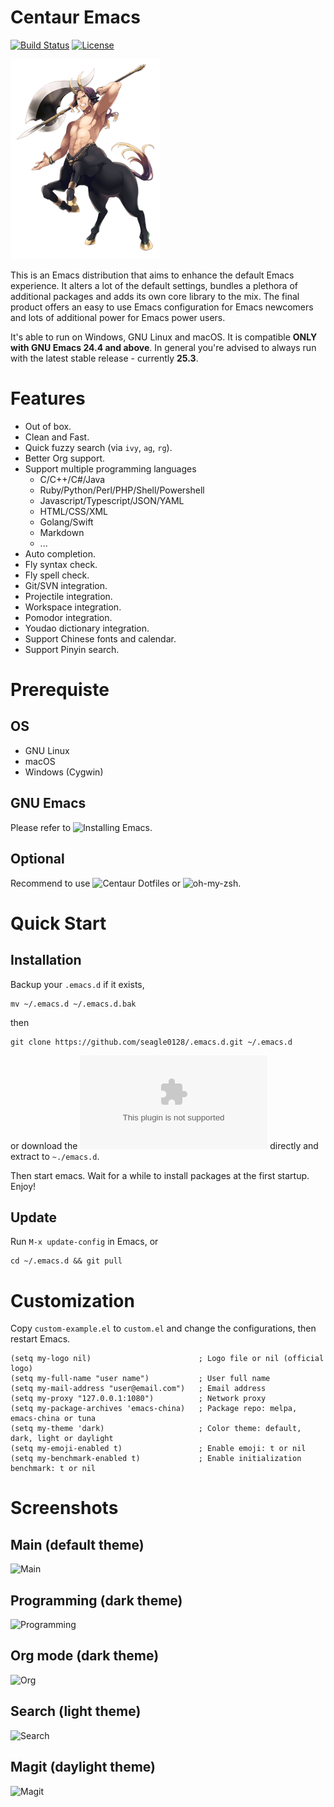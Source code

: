 Centaur Emacs
============================

[![Build
Status](https://travis-ci.org/seagle0128/.emacs.d.svg?branch=master)](https://travis-ci.org/seagle0128/.emacs.d)
[![License](http://img.shields.io/:license-gpl3-blue.svg)](http://www.gnu.org/licenses/gpl-3.0.html)

![Centaur Emacs](logo.png)

This is an Emacs distribution that aims to enhance the default
Emacs experience. It alters a lot of the default settings,
bundles a plethora of additional packages and adds its own core
library to the mix. The final product offers an easy to use Emacs
configuration for Emacs newcomers and lots of additional power for
Emacs power users.

It's able to run on Windows, GNU Linux and macOS. It is compatible **ONLY with
GNU Emacs 24.4 and above**. In general you're advised to always run with the
latest stable release - currently **25.3**.

# Features

- Out of box.
- Clean and Fast.
- Quick fuzzy search (via `ivy`, `ag`, `rg`).
- Better Org support.
- Support multiple programming languages
  - C/C++/C#/Java
  - Ruby/Python/Perl/PHP/Shell/Powershell
  - Javascript/Typescript/JSON/YAML
  - HTML/CSS/XML
  - Golang/Swift
  - Markdown
  - ...
- Auto completion.
- Fly syntax check.
- Fly spell check.
- Git/SVN integration.
- Projectile integration.
- Workspace integration.
- Pomodor integration.
- Youdao dictionary integration.
- Support Chinese fonts and calendar.
- Support Pinyin search.

# Prerequiste

## OS

- GNU Linux
- macOS
- Windows (Cygwin)

## GNU Emacs

Please refer to ![Installing Emacs](http://wikemacs.org/index.php/Installing_Emacs).

## Optional

Recommend to use ![Centaur Dotfiles](https://github.com/seagle0128/dotfiles) or
![oh-my-zsh](https://github.com/robbyrussell/oh-my-zsh).

# Quick Start

## Installation

Backup your `.emacs.d` if it exists, 

``` shell
mv ~/.emacs.d ~/.emacs.d.bak
```

then

``` shell
git clone https://github.com/seagle0128/.emacs.d.git ~/.emacs.d
```

or download the ![zip
package](https://github.com/seagle0128/.emacs.d/archive/master.zip) directly and
extract to `~./emacs.d`.

Then start emacs. Wait for a while to install packages at the first startup.
Enjoy!

## Update

Run `M-x update-config` in Emacs, or

``` shell
cd ~/.emacs.d && git pull
```

# Customization

Copy `custom-example.el` to `custom.el` and change the configurations, then
restart Emacs.

``` emacs-lisp
(setq my-logo nil)                        ; Logo file or nil (official logo)
(setq my-full-name "user name")           ; User full name
(setq my-mail-address "user@email.com")   ; Email address
(setq my-proxy "127.0.0.1:1080")          ; Network proxy
(setq my-package-archives 'emacs-china)   ; Package repo: melpa, emacs-china or tuna
(setq my-theme 'dark)                     ; Color theme: default, dark, light or daylight
(setq my-emoji-enabled t)                 ; Enable emoji: t or nil
(setq my-benchmark-enabled t)             ; Enable initialization benchmark: t or nil
```

# Screenshots

## Main (default theme)
![Main](https://user-images.githubusercontent.com/140797/30391180-20bd0ba8-987e-11e7-9cb4-2aa66a6fd69d.png)

## Programming (dark theme)
![Programming](https://user-images.githubusercontent.com/140797/31727834-433c1164-b3f0-11e7-9f73-0977d9f600f1.png)

## Org mode (dark theme)
![Org](https://user-images.githubusercontent.com/140797/30391183-20c37e8e-987e-11e7-9579-c4df71549a76.png)

## Search (light theme)
![Search](https://user-images.githubusercontent.com/140797/30391184-20f47fac-987e-11e7-8be4-9f4e409d65cc.png)

## Magit (daylight theme)
![Magit](https://user-images.githubusercontent.com/140797/30391181-20bd848e-987e-11e7-9cda-3dac2865922e.png)
